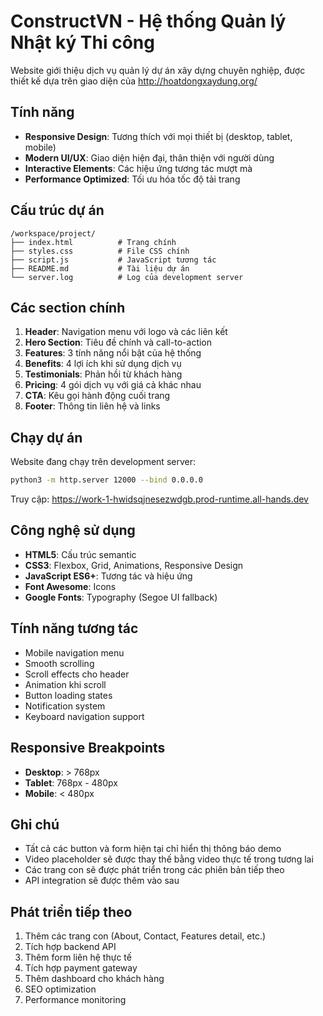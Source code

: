 # ConstructVN - Hệ thống Quản lý Nhật ký Thi công

Website giới thiệu dịch vụ quản lý dự án xây dựng chuyên nghiệp, được thiết kế dựa trên giao diện của http://hoatdongxaydung.org/

## Tính năng

- **Responsive Design**: Tương thích với mọi thiết bị (desktop, tablet, mobile)
- **Modern UI/UX**: Giao diện hiện đại, thân thiện với người dùng
- **Interactive Elements**: Các hiệu ứng tương tác mượt mà
- **Performance Optimized**: Tối ưu hóa tốc độ tải trang

## Cấu trúc dự án

```
/workspace/project/
├── index.html          # Trang chính
├── styles.css          # File CSS chính
├── script.js           # JavaScript tương tác
├── README.md           # Tài liệu dự án
└── server.log          # Log của development server
```

## Các section chính

1. **Header**: Navigation menu với logo và các liên kết
2. **Hero Section**: Tiêu đề chính và call-to-action
3. **Features**: 3 tính năng nổi bật của hệ thống
4. **Benefits**: 4 lợi ích khi sử dụng dịch vụ
5. **Testimonials**: Phản hồi từ khách hàng
6. **Pricing**: 4 gói dịch vụ với giá cả khác nhau
7. **CTA**: Kêu gọi hành động cuối trang
8. **Footer**: Thông tin liên hệ và links

## Chạy dự án

Website đang chạy trên development server:

```bash
python3 -m http.server 12000 --bind 0.0.0.0
```

Truy cập: https://work-1-hwidsqjnesezwdgb.prod-runtime.all-hands.dev

## Công nghệ sử dụng

- **HTML5**: Cấu trúc semantic
- **CSS3**: Flexbox, Grid, Animations, Responsive Design
- **JavaScript ES6+**: Tương tác và hiệu ứng
- **Font Awesome**: Icons
- **Google Fonts**: Typography (Segoe UI fallback)

## Tính năng tương tác

- Mobile navigation menu
- Smooth scrolling
- Scroll effects cho header
- Animation khi scroll
- Button loading states
- Notification system
- Keyboard navigation support

## Responsive Breakpoints

- **Desktop**: > 768px
- **Tablet**: 768px - 480px  
- **Mobile**: < 480px

## Ghi chú

- Tất cả các button và form hiện tại chỉ hiển thị thông báo demo
- Video placeholder sẽ được thay thế bằng video thực tế trong tương lai
- Các trang con sẽ được phát triển trong các phiên bản tiếp theo
- API integration sẽ được thêm vào sau

## Phát triển tiếp theo

1. Thêm các trang con (About, Contact, Features detail, etc.)
2. Tích hợp backend API
3. Thêm form liên hệ thực tế
4. Tích hợp payment gateway
5. Thêm dashboard cho khách hàng
6. SEO optimization
7. Performance monitoring